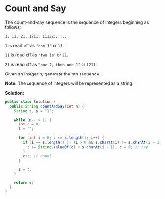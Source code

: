 # Count and Say

The count-and-say sequence is the sequence of integers beginning as follows:

`1, 11, 21, 1211, 111221, ...`

`1` is read off as `"one 1"` or `11`.

`11` is read off as `"two 1s"` or `21`.

`21` is read off as `"one 2, then one 1"` or `1211`.

Given an integer n, generate the nth sequence.

**Note:** The sequence of integers will be represented as a string.

**Solution:**
```java
public class Solution {
  public String countAndSay(int n) {
    String t, s = "1";

    while (n-- > 1) {
      int c = 0;
      t = "";

      for (int i = 0; i <= s.length(); i++) {
        if (i == s.length() || (i > 0 && s.charAt(i) != s.charAt(i - 1))) {
          t += String.valueOf(c) + s.charAt(i - 1); c = 0; // say
        }
        c++; // count
      }

      s = t;
    }

    return s;
  }
}
```